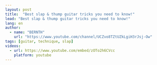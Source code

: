 ```yaml
---
layout: post
title:  "Best slap & thump guitar tricks you need to know!"
lead: "Best slap & thump guitar tricks you need to know!"
lang: en
author:
  - name: "BERNTH"
    url: "https://www.youtube.com/channel/UCZvo8TZtUZkLgiH3rJsj-Ow"
tags: [guitar, technique, slap]
videos:
  - url: https://www.youtube.com/embed/zOTo2h6CVcc
    platform: youtube
---
```

